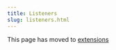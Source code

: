 ```yaml
---
title: Listeners
slug: listeners.html
---
```


This page has moved to [extensions](./extensions/extensions.md)
